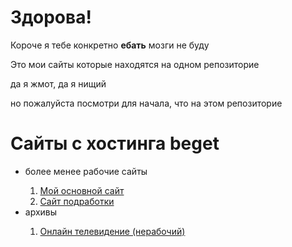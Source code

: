 <h1>Здорова!</h1>
<p>Короче я тебе конкретно <b>ебать</b> мозги не буду</p>
<p>Это мои сайты которые находятся на одном репозиторие</p>
<p>да я жмот, да я нищий</p>
<p>но пожалуйста посмотри для начала, что на этом репозиторие</p>
<h1>Сайты с хостинга beget</h1>
<ul>
  <li>более менее рабочие сайты</li>
  <ol>
    <li><a href="http://b91561ll.beget.tech/ITstep">Мой основной сайт</a></li>
    <li><a href="http://b91561ll.beget.tech/kulinaria.ru">Сайт подработки</a></li>
  </ol>
  <li>архивы</li>
  <ol>
    <li><a href="http://b91561ll.beget.tech/TVstep/home.php">Онлайн телевидение (нерабочий)</a></li>
  </ol>
</ul>

